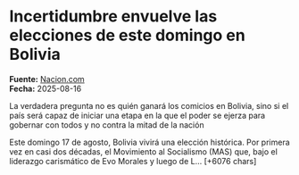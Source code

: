 # Incertidumbre envuelve las elecciones de este domingo en Bolivia

**Fuente:** [Nacion.com](https://www.nacion.com/opinion/columnistas/incertidumbre-envuelve-las-elecciones-de-este/27HMAN2S4ZG6HGWWALMXAX3RQQ/story/)  
**Fecha:** 2025-08-16

La verdadera pregunta no es quién ganará los comicios en Bolivia, sino si el país será capaz de iniciar una etapa en la que el poder se ejerza para gobernar con todos y no contra la mitad de la nación

Este domingo 17 de agosto, Bolivia vivirá una elección histórica. Por primera vez en casi dos décadas, el Movimiento al Socialismo (MAS) que, bajo el liderazgo carismático de Evo Morales y luego de L… [+6076 chars]
